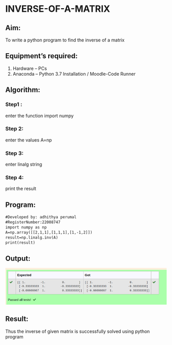 # INVERSE-OF-A-MATRIX
## Aim:
To write a python program to find the inverse of a matrix
## Equipment’s required:
1. 	Hardware – PCs
2. 	Anaconda – Python 3.7 Installation / Moodle-Code Runner
## Algorithm:
### Step1 : 
enter the function import numpy
### Step 2: 
enter the values A=np
### Step 3: 
enter linalg string
### Step 4: 
print the result

## Program:
```#Program to find the inverse of a matrix.
#Developed by: adhithya perumal
#RegisterNumber:22008747
import numpy as np
A=np.array([[2,1,1],[1,1,1],[1,-1,2]])
result=np.linalg.inv(A)
print(result)
```
## Output:
![output](inverseofmatrix.png)
## Result:
Thus the inverse of given matrix is successfully solved using python program

